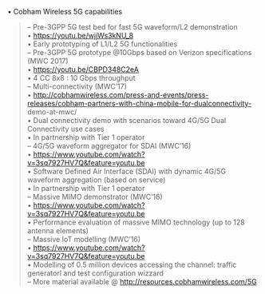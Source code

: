 • Cobham Wireless 5G capabilities  
>– Pre-3GPP 5G test bed for fast 5G waveform/L2 demonstration  
• https://youtu.be/wjjWs3kNU_8  
• Early prototyping of L1/L2 5G functionalities  
>– Pre-3GPP 5G prototype @10Gbps based on Verizon specifications (MWC 2017)  
• https://youtu.be/CBPD348C2eA  
• 4 CC 8x8 : 10 Gbps throughput  
>– Multi-connectivity (MWC’17)  
• http://cobhamwireless.com/press-and-events/press-releases/cobham-partners-with-china-mobile-for-dualconnectivity-
demo-at-mwc/  
• Dual connectivity demo with scenarios toward 4G/5G Dual Connectivity use cases  
• In partnership with Tier 1 operator  
>– 4G/5G waveform aggregator for SDAI (MWC’16)  
• https://www.youtube.com/watch?v=3sq7927HV7Q&feature=youtu.be  
• Software Defined Air Interface (SDAI) with dynamic 4G/5G waveform aggregation (based on service)  
• In partnership with Tier 1 operator  
>– Massive MIMO demonstrator (MWC’16)  
• https://www.youtube.com/watch?v=3sq7927HV7Q&feature=youtu.be  
• Performance evaluation of massive MIMO technology (up to 128 antenna elements)  
>– Massive IoT modelling (MWC’16)  
• https://www.youtube.com/watch?v=3sq7927HV7Q&feature=youtu.be  
• Modelling of 0.5 million devices accessing the channel: traffic generatorl and test configuration wizzard   
>– More material available @ http://resources.cobhamwireless.com/5G  
